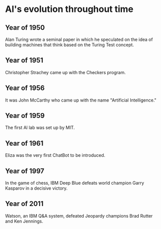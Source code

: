 # Al's evolution throughout time

## Year of 1950

Alan Turing wrote a seminal paper in which he speculated on the idea of building machines that think based on the Turing Test concept.

## Year of 1951

Christopher Strachey came up with the Checkers program.

## Year of 1956

It was John McCarthy who came up with the name "Artificial Intelligence."

## Year of 1959

The first Al lab was set up by MIT.

## Year of 1961

Eliza was the very first ChatBot to be introduced.

## Year of 1997

In the game of chess, IBM Deep Blue defeats world champion Garry Kasparov in a decisive victory.

## Year of 2011

Watson, an IBM Q&A system, defeated Jeopardy champions Brad Rutter and Ken Jennings.



